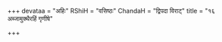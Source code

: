 +++
devataa = "अहिः"
RShiH = "वसिष्ठः"
ChandaH = "द्विपदा विराट्"
title = "१६ अब्जामुक्थैरहिं गृणीषे"

+++

